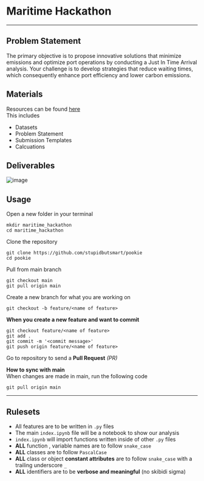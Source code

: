 # Maritime Hackathon
---

## Problem Statement
The primary objective is to propose innovative solutions that minimize emissions and optimize port operations by conducting a Just In Time Arrival analysis. Your challenge is to develop strategies that reduce waiting times, which consequently enhance port efficiency and lower carbon emissions.


## Materials
Resources can be found [here](https://drive.google.com/drive/folders/1GKeUc8fePjdsgbLL_b1kMOvCzC8RhITZ)  
This includes
  - Datasets
  - Problem Statement
  - Submission Templates
  - Calcuations

## Deliverables
![image](https://github.com/user-attachments/assets/dbc4e165-3a31-472d-9706-e02b3ed83399)


## Usage
Open a new folder in your terminal
```pwsh
mkdir maritime_hackathon
cd maritime_hackathon
```

Clone the repository
```pwsh
git clone https://github.com/stupidbutsmart/pookie
cd pookie
```

Pull from main branch
```pwsh
git checkout main
git pull origin main
```

Create a new branch for what you are working on
```pwsh
git checkout -b feature/<name of feature>
```

**When you create a new feature and want to commit**
```pwsh
git checkout feature/<name of feature>
git add .
git commit -m '<commit message>'
git push origin feature/<name of feature>
```

Go to repository to send a **Pull Request** _(PR)_

**How to sync with main**  
When changes are made in main, run the following code
```pwsh
git pull origin main
```

---

## Rulesets
- All features are to be written in `.py` files
- The main `index.ipynb` file will be a notebook to show our analysis
- `index.ipynb` will import functions written inside of other `.py` files
- **ALL** function , variable names are to follow `snake_case`
- **ALL** classes are to follow `PascalCase`
- **ALL** class or object **constant attributes** are to follow `snake_case` with a trailing underscore `_`
- **ALL** identifiers are to be **verbose and meaningful** (no skibidi sigma)
